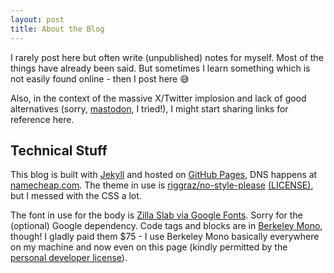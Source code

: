```yaml
---
layout: post
title: About the Blog
---
```


I rarely post here but often write (unpublished) notes for myself.
Most of the things have already been said.
But sometimes I learn something which is not easily found online - then I post here 😅

Also, in the context of the massive X/Twitter implosion and lack of good alternatives (sorry, [mastodon](https://mastodon.social), I tried!), I might start sharing links for reference here.

## Technical Stuff

This blog is built with [Jekyll](https://jekyllrb.com) and hosted on [GitHub Pages](https://pages.github.com), DNS happens at [namecheap.com](https://namecheap.com).
The theme in use is [riggraz/no-style-please](https://github.com/riggraz/no-style-please) [(LICENSE)](https://github.com/riggraz/no-style-please/blob/master/LICENSE.txt), but I messed with the CSS a lot.

The font in use for the body is [Zilla Slab via Google Fonts](https://fonts.google.com/specimen/Zilla+Slab).
Sorry for the (optional) Google dependency.
Code tags and blocks are in [Berkeley Mono](https://berkeleygraphics.com/typefaces/berkeley-mono/), though!
I gladly paid them $75 - I use Berkeley Mono basically everywhere on my machine and now even on this page (kindly permitted by the [personal developer license](https://cdn.berkeleygraphics.com/static/legal/licenses/developer-license.pdf)).
